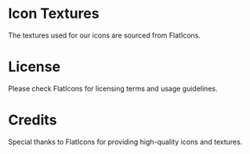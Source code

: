 # Icon Textures
The textures used for our icons are sourced from FlatIcons.

# License
Please check FlatIcons for licensing terms and usage guidelines.

# Credits
Special thanks to FlatIcons for providing high-quality icons and textures.